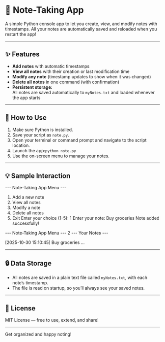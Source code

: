 # 📝 Note-Taking App

A simple Python console app to let you create, view, and modify notes with timestamps. All your notes are automatically saved and reloaded when you restart the app!

---

## ✨ Features

- **Add notes** with automatic timestamps
- **View all notes** with their creation or last modification time
- **Modify any note** (timestamp updates to show when it was changed)
- **Delete all notes** in one command (with confirmation)
- **Persistent storage:**  
  All notes are saved automatically to `myNotes.txt` and loaded whenever the app starts

---

## 🚀 How to Use

1. Make sure Python is installed.
2. Save your script as `note.py`.
3. Open your terminal or command prompt and navigate to the script location.
4. Launch the app:`python note.py`
5. Use the on-screen menu to manage your notes.

---

## 💡 Sample Interaction

--- Note-Taking App Menu ---

1. Add a new note
2. View all notes
3. Modify a note
4. Delete all notes
5. Exit
Enter your choice (1-5): 1
Enter your note: Buy groceries
Note added successfully!

--- Note-Taking App Menu ---
2
--- Your Notes ---

[2025-10-30 15:10:45] Buy groceries
...

---

## 🔒 Data Storage

- All notes are saved in a plain text file called `myNotes.txt`, with each note’s timestamp.
- The file is read on startup, so you’ll always see your saved notes.

---

## 📄 License

MIT License — free to use, extend, and share!

---

Get organized and happy noting!
